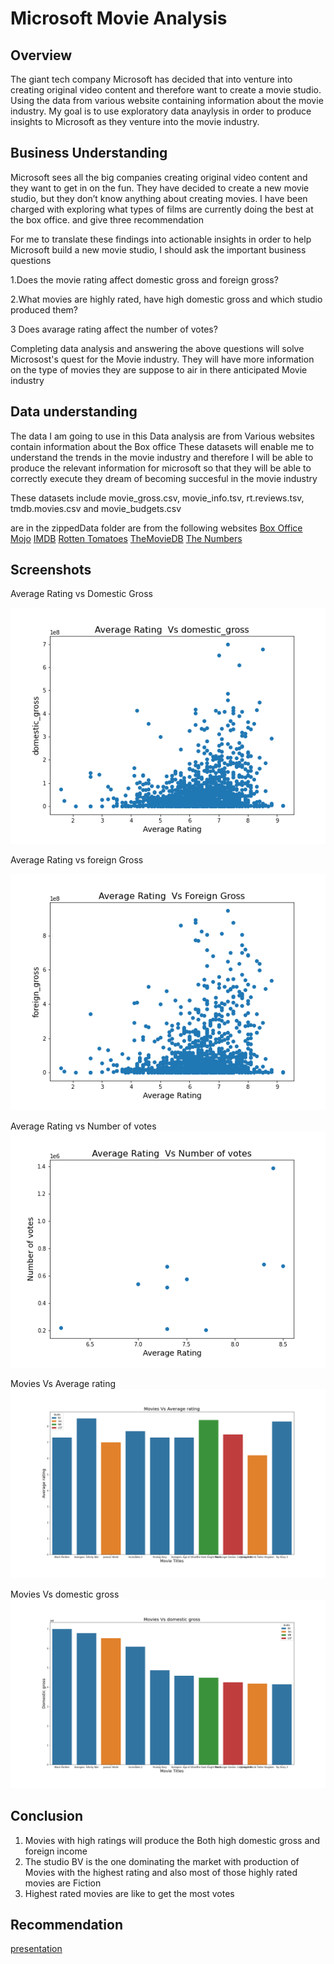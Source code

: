 
# Microsoft Movie Analysis


## Overview

The giant tech company Microsoft has decided that into venture into creating original video content and
therefore want to create a movie studio.  Using the data from various website containing information about the movie industry. My goal is to use  exploratory data anaylysis in order to produce insights to Microsoft  as they venture into the movie industry.
## Business Understanding

Microsoft sees all the big companies creating original video content and they want to get in on the fun. They have decided to create a new movie studio, but they don’t know anything about creating movies. I have been charged with exploring what types of films are currently doing the best at the box office. and give three recommendation

For me to translate these findings into actionable insights in order to help
Microsoft build a new movie studio, I should ask the important business questions

1.Does the movie rating affect domestic gross and foreign gross?

2.What movies are highly rated, have high domestic gross and which studio produced them?

3 Does avarage rating affect the number of votes?

Completing data analysis and answering the above questions will solve Microsost's quest for the Movie industry. They will have more information on the type of movies they are suppose to air in there anticipated Movie industry

##  Data understanding

The data I am going to use in this Data analysis are from Various websites contain information about the Box office These datasets will enable me to understand the trends in the movie industry and therefore I will be able to produce the relevant information for microsoft so that they will be able to correctly execute they dream of becoming succesful in the movie industry

These  datasets include
 movie_gross.csv, 
 movie_info.tsv, 
 rt.reviews.tsv, 
 tmdb.movies.csv and 
 movie_budgets.csv

are in the zippedData folder are from the following websites
[Box Office Mojo](https://www.boxofficemojo.com/)
[IMDB](https://www.imdb.com/)
[Rotten Tomatoes](https://www.rottentomatoes.com/)
[TheMovieDB](https://www.themoviedb.org/)
[The Numbers](https://www.the-numbers.com/)
## Screenshots
Average Rating vs Domestic Gross

<img src="Average Rating vs Domestic Gross.png">

Average Rating vs foreign Gross

<img src="Average Rating vs foreign Gross.png">

Average Rating vs Number of votes
<img src="Average Rating vs Number of votes.png">

Movies Vs Average rating
<img src="Movies Vs Average rating.png">

Movies Vs domestic gross
<img src="Movies Vs domestic gross.png">



## Conclusion

1. Movies with high ratings will produce the Both high domestic gross and foreign income
2. The studio BV is the one dominating the market with production of Movies with the highest rating and also most of those highly rated movies are Fiction
3. Highest rated movies are like to get the most votes

## Recommendation

[presentation]()